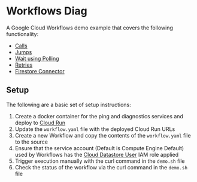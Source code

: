 # Workflows Diag

A Google Cloud Workflows demo example that covers the following functionality:

* [Calls](https://cloud.google.com/workflows/docs/reference/syntax/calls)
* [Jumps](https://cloud.google.com/workflows/docs/reference/syntax/jumps)
* [Wait using Polling](https://cloud.google.com/workflows/docs/sleeping)
* [Retries](https://cloud.google.com/workflows/docs/reference/syntax/retrying)
* [Firestore Connector](https://cloud.google.com/firestore/docs/solutions/workflows)

## Setup

The following are a basic set of setup instructions:

1. Create a docker container for the ping and diagnostics services and deploy to [Cloud Run](https://cloud.google.com/run/docs/quickstarts/deploy-container)
2. Update the `workflow.yaml` file with the deployed Cloud Run URLs
3. Create a new Workflow and copy the contents of the `workflow.yaml` file to the source
4. Ensure that the service account (Default is Compute Engine Default) used by Workflows has the [Cloud Datastore User](https://cloud.google.com/datastore/docs/access/iam#iam_roles) IAM role applied
5. Trigger execution manually with the curl command in the `demo.sh` file
6. Check the status of the workflow via the curl command in the `demo.sh` file
